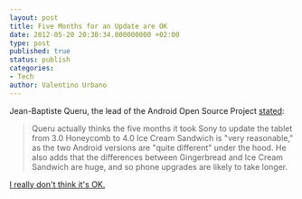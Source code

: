 ```yaml
---
layout: post
title: Five Months for an Update are OK
date: 2012-05-20 20:30:34.000000000 +02:00
type: post
published: true
status: publish
categories:
- Tech
author: Valentino Urbano 
---
```


Jean-Baptiste Queru, the lead of the Android Open Source Project [stated][0]:

> Queru actually thinks the five months it took Sony to update the tablet from 3.0 Honeycomb to 4.0 Ice Cream Sandwich is "very reasonable," as the two Android versions are "quite different" under the hood. He also adds that the differences between Gingerbread and Ice Cream Sandwich are huge, and so phone upgrades are likely to take longer.

[I really don't think it's OK.][1]


[0]: http://www.theverge.com/2012/4/27/2979892/jean-baptiste-queru-android-4-update-sony-aosp-contribution
[1]: /android-fragmentation.html